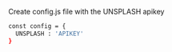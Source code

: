 Create config.js file with the UNSPLASH apikey

```bash
const config = {
  UNSPLASH : 'APIKEY'
}
```